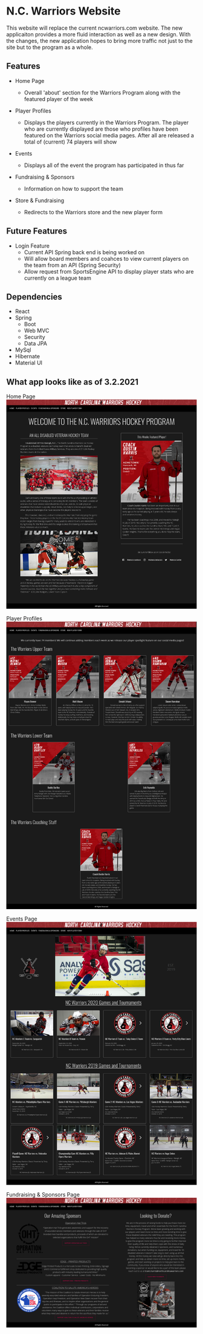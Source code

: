 # N.C. Warriors Website
This website will replace the current ncwarriors.com website. The new applicaiton provides a more fluid interaction as well as a new design. With the changes, the new application hopes to bring more traffic not just to the site but to the program as a whole. 


## Features
- Home Page
  - Overall 'about' section for the Warriors Program along with the featured player of the week

- Player Profiles
  - Displays the players currently in the Warriors Program. The player who are currently displayed are those who profiles have been featured on the Warriors social media pages. After all are released a total of (current) 74 players will show

- Events
  - Displays all of the event the program has participated in thus far

- Fundraising & Sponsors
  - Information on how to support the team
  
- Store & Fundraising
  - Redirects to the Warriors store and the new player form
  
## Future Features
- Login Feature
  - Current API Spring back end is being worked on
  - Will allow board members and coahces to view current players on the team from an API (Spring Security)
  - Allow request from SportsEngine API to display player stats who are currently on a league team

## Dependencies
- React
- Spring
  - Boot
  - Web MVC
  - Security
  - Data JPA
- MySql
- Hibernate
- Material UI

## What app looks like as of 3.2.2021
Home Page
![alt text](https://github.com/moreno-e/NC-Warriors-Website/blob/main/Screenshot_HomePage.png)

Player Profiles
![alt text](https://github.com/moreno-e/NC-Warriors-Website/blob/main/Screenshot_PlayerProfilesPage.png)

Events Page
![alt text](https://github.com/moreno-e/NC-Warriors-Website/blob/main/Screenshot_EventPage.png)

Fundraising & Sponsors Page
![alt text](https://github.com/moreno-e/NC-Warriors-Website/blob/main/Screenshot_FundraisingSponsorsPage.png)

